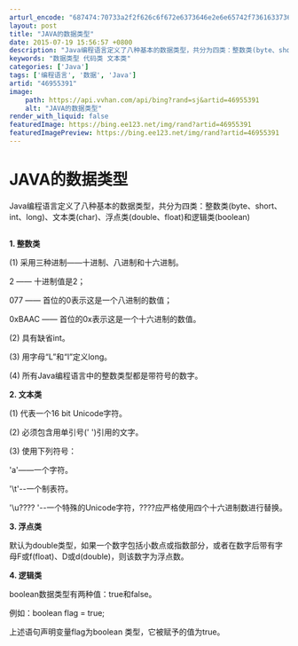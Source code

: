 ```yaml
---
arturl_encode: "687474:70733a2f2f626c6f672e6373646e2e6e65742f736163373631:2f61727469636c652f64657461696c732f3436393535333931"
layout: post
title: "JAVA的数据类型"
date: 2015-07-19 15:56:57 +0800
description: "Java编程语言定义了八种基本的数据类型，共分为四类：整数类(byte、short、int、long"
keywords: "数据类型 代码类 文本类"
categories: ['Java']
tags: ['编程语言', '数据', 'Java']
artid: "46955391"
image:
    path: https://api.vvhan.com/api/bing?rand=sj&artid=46955391
    alt: "JAVA的数据类型"
render_with_liquid: false
featuredImage: https://bing.ee123.net/img/rand?artid=46955391
featuredImagePreview: https://bing.ee123.net/img/rand?artid=46955391
---
```


# JAVA的数据类型

Java编程语言定义了八种基本的数据类型，共分为四类：整数类(byte、short、int、long)、文本类(char)、浮点类(double、float)和逻辑类(boolean)

![]()

**1. 整数类**

(1) 采用三种进制——十进制、八进制和十六进制。

2 —— 十进制值是2；

077 —— 首位的0表示这是一个八进制的数值；

0xBAAC —— 首位的0x表示这是一个十六进制的数值。

(2) 具有缺省int。

(3) 用字母“L”和“l”定义long。

(4) 所有Java编程语言中的整数类型都是带符号的数字。

**2. 文本类**

(1) 代表一个16 bit Unicode字符。

(2) 必须包含用单引号(' ')引用的文字。

(3) 使用下列符号：

'a'——一个字符。

'\t'--一个制表符。

'\u???? '--一个特殊的Unicode字符，????应严格使用四个十六进制数进行替换。

**3. 浮点类**

默认为double类型，如果一个数字包括小数点或指数部分，或者在数字后带有字母F或f(float)、D或d(double)，则该数字为浮点数。

**4. 逻辑类**

boolean数据类型有两种值：true和false。

例如：boolean flag = true;

上述语句声明变量flag为boolean 类型，它被赋予的值为true。